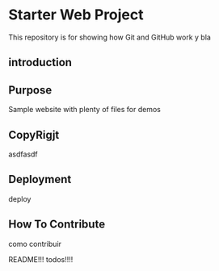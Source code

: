 # Starter Web Project

This repository is for showing how Git and GitHub work
y bla

## introduction


## Purpose

Sample website with plenty of files for demos


## CopyRigjt

asdfasdf

## Deployment

deploy

## How To Contribute

como contribuir

README!!!
todos!!!!

